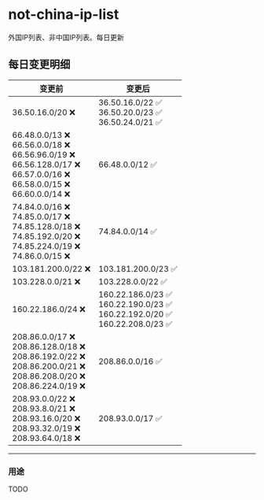 # not-china-ip-list
外国IP列表、非中国IP列表。每日更新

每日变更明细
--------------------
|  变更前   | 变更后 |
|  ----  | ----  |
|  36.50.16.0/20 :x:  | 36.50.16.0/22 :white_check_mark: <br> 36.50.20.0/23 :white_check_mark: <br> 36.50.24.0/21 :white_check_mark: <br>  | 
|  66.48.0.0/13 :x: <br> 66.56.0.0/18 :x: <br> 66.56.96.0/19 :x: <br> 66.56.128.0/17 :x: <br> 66.57.0.0/16 :x: <br> 66.58.0.0/15 :x: <br> 66.60.0.0/14 :x: <br> | 66.48.0.0/12 :white_check_mark: | 
|  74.84.0.0/16 :x: <br> 74.85.0.0/17 :x: <br> 74.85.128.0/18 :x: <br> 74.85.192.0/20 :x: <br> 74.85.224.0/19 :x: <br> 74.86.0.0/15 :x: <br> | 74.84.0.0/14 :white_check_mark: | 
|  103.181.200.0/22 :x:  | 103.181.200.0/23 :white_check_mark: | 
|  103.228.0.0/21 :x:  | 103.228.0.0/22 :white_check_mark: | 
|  160.22.186.0/24 :x:  | 160.22.186.0/23 :white_check_mark: <br> 160.22.190.0/23 :white_check_mark: <br> 160.22.192.0/20 :white_check_mark: <br> 160.22.208.0/23 :white_check_mark: <br>  | 
|  208.86.0.0/17 :x: <br> 208.86.128.0/18 :x: <br> 208.86.192.0/22 :x: <br> 208.86.200.0/21 :x: <br> 208.86.208.0/20 :x: <br> 208.86.224.0/19 :x: <br> | 208.86.0.0/16 :white_check_mark: | 
|  208.93.0.0/22 :x: <br> 208.93.8.0/21 :x: <br> 208.93.16.0/20 :x: <br> 208.93.32.0/19 :x: <br> 208.93.64.0/18 :x: <br> | 208.93.0.0/17 :white_check_mark: | 

--------------------
### 用途
TODO
